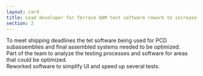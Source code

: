 ```yaml
---
layout: card
title: Lead developer for Terrace QAM test software rework to increase production line speed
section: 2
---
```

To meet shipping deadlines the tet software being used for PCD subassemblies and final assembled systems needed to be optimized.  
Part of the team to analyze the testing processes and software for areas that could be optimized.  
Reworked software to simplify UI and speed up several tests.  